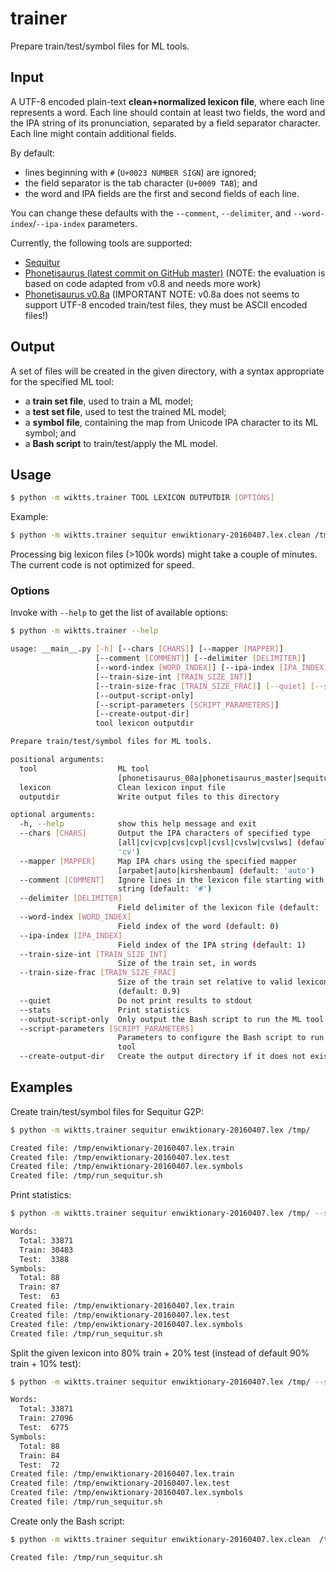 # trainer 

Prepare train/test/symbol files for ML tools.


## Input

A UTF-8 encoded plain-text **clean+normalized lexicon file**,
where each line represents a word.
Each line should contain at least two fields,
the word and the IPA string of its pronunciation,
separated by a field separator character.
Each line might contain additional fields.

By default:
* lines beginning with ``#`` (``U+0023 NUMBER SIGN``) are ignored;
* the field separator is the tab character (``U+0009 TAB``); and
* the word and IPA fields are the first and second fields of each line.

You can change these defaults with the ``--comment``, ``--delimiter``, and
``--word-index``/``--ipa-index`` parameters.

Currently, the following tools are supported:

* [Sequitur](https://www-i6.informatik.rwth-aachen.de/web/Software/g2p.html)
* [Phonetisaurus (latest commit on GitHub master)](https://github.com/AdolfVonKleist/Phonetisaurus)
  (NOTE: the evaluation is based on code adapted from v0.8 and needs more work)
* [Phonetisaurus v0.8a](https://code.google.com/archive/p/phonetisaurus/)
  (IMPORTANT NOTE: v0.8a does not seems to support UTF-8 encoded train/test files, they must be ASCII encoded files!)


## Output

A set of files will be created in the given directory,
with a syntax appropriate for the specified ML tool:

* a **train set file**, used to train a ML model;
* a **test set file**, used to test the trained ML model;
* a **symbol file**, containing the map from Unicode IPA character to its ML symbol; and
* a **Bash script** to train/test/apply the ML model.


## Usage

```bash
$ python -m wiktts.trainer TOOL LEXICON OUTPUTDIR [OPTIONS]
```

Example:

```bash
$ python -m wiktts.trainer sequitur enwiktionary-20160407.lex.clean /tmp/
```

Processing big lexicon files (>100k words) might take a couple of minutes.
The current code is not optimized for speed.

### Options

Invoke with ``--help`` to get the list of available options:

```bash
$ python -m wiktts.trainer --help

usage: __main__.py [-h] [--chars [CHARS]] [--mapper [MAPPER]]
                   [--comment [COMMENT]] [--delimiter [DELIMITER]]
                   [--word-index [WORD_INDEX]] [--ipa-index [IPA_INDEX]]
                   [--train-size-int [TRAIN_SIZE_INT]]
                   [--train-size-frac [TRAIN_SIZE_FRAC]] [--quiet] [--stats]
                   [--output-script-only]
                   [--script-parameters [SCRIPT_PARAMETERS]]
                   [--create-output-dir]
                   tool lexicon outputdir

Prepare train/test/symbol files for ML tools.

positional arguments:
  tool                  ML tool
                        [phonetisaurus_08a|phonetisaurus_master|sequitur]
  lexicon               Clean lexicon input file
  outputdir             Write output files to this directory

optional arguments:
  -h, --help            show this help message and exit
  --chars [CHARS]       Output the IPA characters of specified type
                        [all|cv|cvp|cvs|cvpl|cvsl|cvslw|cvslws] (default:
                        'cv')
  --mapper [MAPPER]     Map IPA chars using the specified mapper
                        [arpabet|auto|kirshenbaum] (default: 'auto')
  --comment [COMMENT]   Ignore lines in the lexicon file starting with this
                        string (default: '#')
  --delimiter [DELIMITER]
                        Field delimiter of the lexicon file (default: '\t')
  --word-index [WORD_INDEX]
                        Field index of the word (default: 0)
  --ipa-index [IPA_INDEX]
                        Field index of the IPA string (default: 1)
  --train-size-int [TRAIN_SIZE_INT]
                        Size of the train set, in words
  --train-size-frac [TRAIN_SIZE_FRAC]
                        Size of the train set relative to valid lexicon size
                        (default: 0.9)
  --quiet               Do not print results to stdout
  --stats               Print statistics
  --output-script-only  Only output the Bash script to run the ML tool
  --script-parameters [SCRIPT_PARAMETERS]
                        Parameters to configure the Bash script to run the ML
                        tool
  --create-output-dir   Create the output directory if it does not exist
```

## Examples

Create train/test/symbol files for Sequitur G2P:

```bash
$ python -m wiktts.trainer sequitur enwiktionary-20160407.lex /tmp/

Created file: /tmp/enwiktionary-20160407.lex.train
Created file: /tmp/enwiktionary-20160407.lex.test
Created file: /tmp/enwiktionary-20160407.lex.symbols
Created file: /tmp/run_sequitur.sh
```

Print statistics:

```bash
$ python -m wiktts.trainer sequitur enwiktionary-20160407.lex /tmp/ --stats

Words:
  Total: 33871
  Train: 30483
  Test:  3388
Symbols:
  Total: 88
  Train: 87
  Test:  63
Created file: /tmp/enwiktionary-20160407.lex.train
Created file: /tmp/enwiktionary-20160407.lex.test
Created file: /tmp/enwiktionary-20160407.lex.symbols
Created file: /tmp/run_sequitur.sh
```

Split the given lexicon into 80% train + 20% test (instead of default 90% train + 10% test):

```bash
$ python -m wiktts.trainer sequitur enwiktionary-20160407.lex /tmp/ --stats --train-size-frac 0.8

Words:
  Total: 33871
  Train: 27096
  Test:  6775
Symbols:
  Total: 88
  Train: 84
  Test:  72
Created file: /tmp/enwiktionary-20160407.lex.train
Created file: /tmp/enwiktionary-20160407.lex.test
Created file: /tmp/enwiktionary-20160407.lex.symbols
Created file: /tmp/run_sequitur.sh
```

Create only the Bash script:

```bash
$ python -m wiktts.trainer sequitur enwiktionary-20160407.lex.clean  /tmp/ --output-script-only

Created file: /tmp/run_sequitur.sh
```



